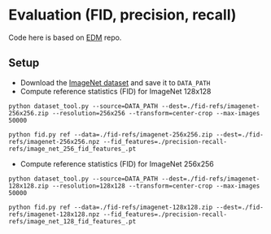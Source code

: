 # Evaluation (FID, precision, recall)
Code here is based on [EDM](https://github.com/NVlabs/edm) repo. 

## Setup
- Download the [ImageNet dataset](https://www.image-net.org/) and save it to `DATA_PATH`
- Compute reference statistics (FID) for ImageNet 128x128
```
python dataset_tool.py --source=DATA_PATH --dest=./fid-refs/imagenet-256x256.zip --resolution=256x256 --transform=center-crop --max-images 50000

python fid.py ref --data=./fid-refs/imagenet-256x256.zip --dest=./fid-refs/imagenet-256x256.npz --fid_features=./precision-recall-refs/image_net_256_fid_features_.pt
```
- Compute reference statistics (FID) for ImageNet 256x256
```
python dataset_tool.py --source=DATA_PATH --dest=./fid-refs/imagenet-128x128.zip --resolution=128x128 --transform=center-crop --max-images 50000

python fid.py ref --data=./fid-refs/imagenet-128x128.zip --dest=./fid-refs/imagenet-128x128.npz --fid_features=./precision-recall-refs/image_net_128_fid_features_.pt
```


